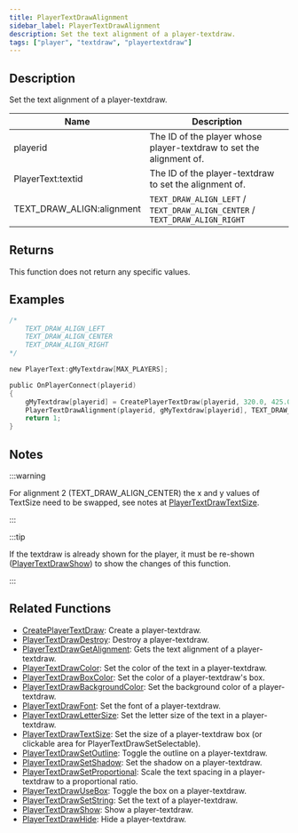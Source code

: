 ```yaml
---
title: PlayerTextDrawAlignment
sidebar_label: PlayerTextDrawAlignment
description: Set the text alignment of a player-textdraw.
tags: ["player", "textdraw", "playertextdraw"]
---
```


## Description

Set the text alignment of a player-textdraw.

| Name                      | Description                                                                 |
| ------------------------- | --------------------------------------------------------------------------- |
| playerid                  | The ID of the player whose player-textdraw to set the alignment of.         |
| PlayerText:textid         | The ID of the player-textdraw to set the alignment of.                      |
| TEXT_DRAW_ALIGN:alignment | `TEXT_DRAW_ALIGN_LEFT` / `TEXT_DRAW_ALIGN_CENTER` / `TEXT_DRAW_ALIGN_RIGHT` |

## Returns

This function does not return any specific values.

## Examples

```c
/*
    TEXT_DRAW_ALIGN_LEFT
    TEXT_DRAW_ALIGN_CENTER
    TEXT_DRAW_ALIGN_RIGHT
*/

new PlayerText:gMyTextdraw[MAX_PLAYERS];

public OnPlayerConnect(playerid)
{
    gMyTextdraw[playerid] = CreatePlayerTextDraw(playerid, 320.0, 425.0, "This is an example textdraw");
    PlayerTextDrawAlignment(playerid, gMyTextdraw[playerid], TEXT_DRAW_ALIGN_CENTER); // Align the textdraw in the center
    return 1;
}
```

## Notes

:::warning

For alignment 2 (TEXT_DRAW_ALIGN_CENTER) the x and y values of TextSize need to be swapped, see notes at [PlayerTextDrawTextSize](PlayerTextDrawTextSize).

:::

:::tip

If the textdraw is already shown for the player, it must be re-shown ([PlayerTextDrawShow](PlayerTextDrawShow)) to show the changes of this function.

:::

## Related Functions

- [CreatePlayerTextDraw](CreatePlayerTextDraw): Create a player-textdraw.
- [PlayerTextDrawDestroy](PlayerTextDrawDestroy): Destroy a player-textdraw.
- [PlayerTextDrawGetAlignment](PlayerTextDrawGetAlignment): Gets the text alignment of a player-textdraw.
- [PlayerTextDrawColor](PlayerTextDrawColor): Set the color of the text in a player-textdraw.
- [PlayerTextDrawBoxColor](PlayerTextDrawBoxColor): Set the color of a player-textdraw's box.
- [PlayerTextDrawBackgroundColor](PlayerTextDrawBackgroundColor): Set the background color of a player-textdraw.
- [PlayerTextDrawFont](PlayerTextDrawFont): Set the font of a player-textdraw.
- [PlayerTextDrawLetterSize](PlayerTextDrawLetterSize): Set the letter size of the text in a player-textdraw.
- [PlayerTextDrawTextSize](PlayerTextDrawTextSize): Set the size of a player-textdraw box (or clickable area for PlayerTextDrawSetSelectable).
- [PlayerTextDrawSetOutline](PlayerTextDrawSetOutline): Toggle the outline on a player-textdraw.
- [PlayerTextDrawSetShadow](PlayerTextDrawSetShadow): Set the shadow on a player-textdraw.
- [PlayerTextDrawSetProportional](PlayerTextDrawSetProportional): Scale the text spacing in a player-textdraw to a proportional ratio.
- [PlayerTextDrawUseBox](PlayerTextDrawUseBox): Toggle the box on a player-textdraw.
- [PlayerTextDrawSetString](PlayerTextDrawSetString): Set the text of a player-textdraw.
- [PlayerTextDrawShow](PlayerTextDrawShow): Show a player-textdraw.
- [PlayerTextDrawHide](PlayerTextDrawHide): Hide a player-textdraw.
